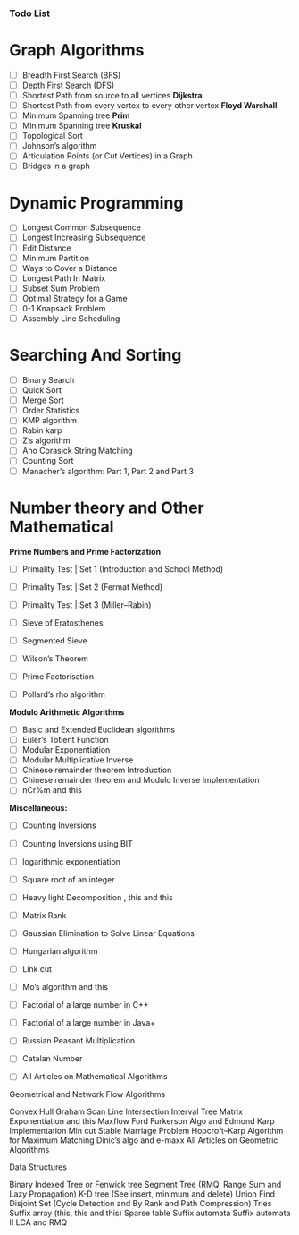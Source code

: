 ### Todo List

# Graph Algorithms

- [ ] Breadth First Search (BFS)
- [ ] Depth First Search (DFS)
- [ ] Shortest Path from source to all vertices **Dijkstra**
- [ ] Shortest Path from every vertex to every other vertex **Floyd Warshall**
- [ ] Minimum Spanning tree **Prim**
- [ ] Minimum Spanning tree **Kruskal**
- [ ] Topological Sort
- [ ] Johnson’s algorithm
- [ ] Articulation Points (or Cut Vertices) in a Graph
- [ ] Bridges in a graph

# Dynamic Programming

- [ ] Longest Common Subsequence
- [ ] Longest Increasing Subsequence
- [ ] Edit Distance
- [ ] Minimum Partition
- [ ] Ways to Cover a Distance
- [ ] Longest Path In Matrix
- [ ] Subset Sum Problem
- [ ] Optimal Strategy for a Game
- [ ] 0-1 Knapsack Problem
- [ ] Assembly Line Scheduling

# Searching And Sorting

- [ ] Binary Search
- [ ] Quick Sort
- [ ] Merge Sort
- [ ] Order Statistics
- [ ] KMP algorithm
- [ ] Rabin karp
- [ ] Z’s algorithm
- [ ] Aho Corasick String Matching
- [ ] Counting Sort
- [ ] Manacher’s algorithm: Part 1, Part 2 and Part 3

# Number theory and Other Mathematical

**Prime Numbers and Prime Factorization**

- [ ] Primality Test | Set 1 (Introduction and School Method)
- [ ] Primality Test | Set 2 (Fermat Method)
- [ ] Primality Test | Set 3 (Miller–Rabin)
- [ ] Sieve of Eratosthenes
- [ ] Segmented Sieve
- [ ] Wilson’s Theorem
- [ ] Prime Factorisation
- [ ] Pollard’s rho algorithm
 

**Modulo Arithmetic Algorithms**

- [ ] Basic and Extended Euclidean algorithms
- [ ] Euler’s Totient Function
- [ ] Modular Exponentiation
- [ ] Modular Multiplicative Inverse
- [ ] Chinese remainder theorem Introduction
- [ ] Chinese remainder theorem and Modulo Inverse Implementation
- [ ] nCr%m and this

**Miscellaneous:**

- [ ] Counting Inversions
- [ ] Counting Inversions using BIT
- [ ] logarithmic exponentiation
- [ ] Square root of an integer
- [ ] Heavy light Decomposition , this and this
- [ ] Matrix Rank
- [ ] Gaussian Elimination to Solve Linear Equations
- [ ] Hungarian algorithm
- [ ] Link cut
- [ ] Mo’s algorithm and this
- [ ] Factorial of a large number in C++
- [ ] Factorial of a large number in Java+
- [ ] Russian Peasant Multiplication
- [ ] Catalan Number
- [ ] All Articles on Mathematical Algorithms


Geometrical and Network Flow Algorithms

Convex Hull
Graham Scan
Line Intersection
Interval Tree
Matrix Exponentiation and this
Maxflow Ford Furkerson Algo and Edmond Karp Implementation
Min cut
Stable Marriage Problem
Hopcroft–Karp Algorithm for Maximum Matching
Dinic’s algo and e-maxx
All Articles on Geometric Algorithms


Data Structures

Binary Indexed Tree or Fenwick tree
Segment Tree (RMQ, Range Sum and Lazy Propagation)
K-D tree (See insert, minimum and delete)
Union Find Disjoint Set (Cycle Detection and By Rank and Path Compression)
Tries
Suffix array (this, this and this)
Sparse table
Suffix automata
Suffix automata II
LCA and RMQ
